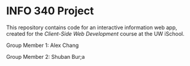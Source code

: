 # INFO 340 Project

This repository contains code for an interactive information web app, created for the _Client-Side Web Development_ course at the UW iSchool.

Group Member 1: Alex Chang

Group Member 2: Shuban Bur;a
